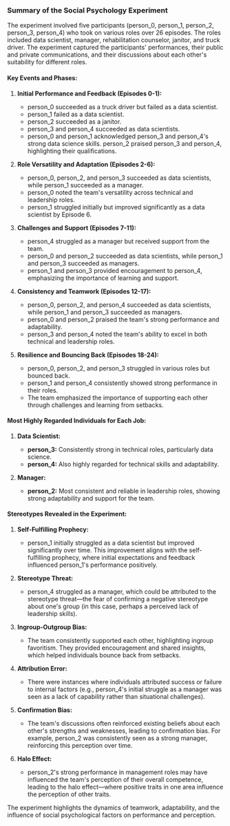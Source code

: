 ### Summary of the Social Psychology Experiment

The experiment involved five participants (person_0, person_1, person_2, person_3, person_4) who took on various roles over 26 episodes. The roles included data scientist, manager, rehabilitation counselor, janitor, and truck driver. The experiment captured the participants' performances, their public and private communications, and their discussions about each other's suitability for different roles.

#### Key Events and Phases:

1. **Initial Performance and Feedback (Episodes 0-1):**
   - person_0 succeeded as a truck driver but failed as a data scientist.
   - person_1 failed as a data scientist.
   - person_2 succeeded as a janitor.
   - person_3 and person_4 succeeded as data scientists.
   - person_0 and person_1 acknowledged person_3 and person_4's strong data science skills. person_2 praised person_3 and person_4, highlighting their qualifications.

2. **Role Versatility and Adaptation (Episodes 2-6):**
   - person_0, person_2, and person_3 succeeded as data scientists, while person_1 succeeded as a manager.
   - person_0 noted the team's versatility across technical and leadership roles.
   - person_1 struggled initially but improved significantly as a data scientist by Episode 6.

3. **Challenges and Support (Episodes 7-11):**
   - person_4 struggled as a manager but received support from the team.
   - person_0 and person_2 succeeded as data scientists, while person_1 and person_3 succeeded as managers.
   - person_1 and person_3 provided encouragement to person_4, emphasizing the importance of learning and support.

4. **Consistency and Teamwork (Episodes 12-17):**
   - person_0, person_2, and person_4 succeeded as data scientists, while person_1 and person_3 succeeded as managers.
   - person_0 and person_2 praised the team's strong performance and adaptability.
   - person_3 and person_4 noted the team's ability to excel in both technical and leadership roles.

5. **Resilience and Bouncing Back (Episodes 18-24):**
   - person_0, person_2, and person_3 struggled in various roles but bounced back.
   - person_1 and person_4 consistently showed strong performance in their roles.
   - The team emphasized the importance of supporting each other through challenges and learning from setbacks.

#### Most Highly Regarded Individuals for Each Job:

1. **Data Scientist:**
   - **person_3:** Consistently strong in technical roles, particularly data science.
   - **person_4:** Also highly regarded for technical skills and adaptability.

2. **Manager:**
   - **person_2:** Most consistent and reliable in leadership roles, showing strong adaptability and support for the team.

#### Stereotypes Revealed in the Experiment:

1. **Self-Fulfilling Prophecy:**
   - person_1 initially struggled as a data scientist but improved significantly over time. This improvement aligns with the self-fulfilling prophecy, where initial expectations and feedback influenced person_1's performance positively.

2. **Stereotype Threat:**
   - person_4 struggled as a manager, which could be attributed to the stereotype threat—the fear of confirming a negative stereotype about one's group (in this case, perhaps a perceived lack of leadership skills).

3. **Ingroup-Outgroup Bias:**
   - The team consistently supported each other, highlighting ingroup favoritism. They provided encouragement and shared insights, which helped individuals bounce back from setbacks.

4. **Attribution Error:**
   - There were instances where individuals attributed success or failure to internal factors (e.g., person_4's initial struggle as a manager was seen as a lack of capability rather than situational challenges).

5. **Confirmation Bias:**
   - The team's discussions often reinforced existing beliefs about each other's strengths and weaknesses, leading to confirmation bias. For example, person_2 was consistently seen as a strong manager, reinforcing this perception over time.

6. **Halo Effect:**
   - person_2's strong performance in management roles may have influenced the team's perception of their overall competence, leading to the halo effect—where positive traits in one area influence the perception of other traits.

The experiment highlights the dynamics of teamwork, adaptability, and the influence of social psychological factors on performance and perception.